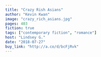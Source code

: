 ```yaml
---
title: "Crazy Rish Asians"
author: "Kevin Kwan"
image: "crazy_rich_asians.jpg"
pages: 403
fiction: true
tags: ["contemporary fiction", "romance"]
host: "Lindsey G."
date: "2018-07-27"
buy_link: "http://a.co/d/bcFjRvk"
---
```

